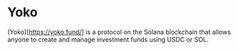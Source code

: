 # Yoko

(Yoko)[https://yoko.fund/] is a protocol on the Solana blockchain that allows anyone to create and manage investment funds using USDC or SOL.

